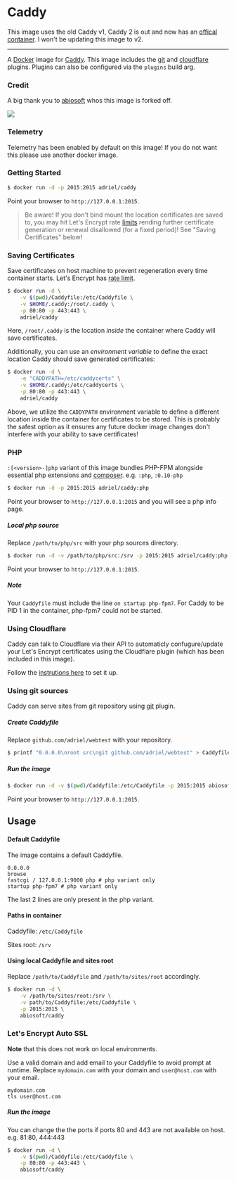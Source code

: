 # Caddy
This image uses the old Caddy v1, Caddy 2 is out and now has an [offical container](https://hub.docker.com/_/caddy).
I won't be updating this image to v2.

---

A [Docker](http://docker.com) image for [Caddy](http://caddyserver.com). This image includes the [git](https://caddyserver.com/docs/http.git) and [cloudflare](https://caddyserver.com/docs/tls.dns.cloudflare) plugins.  Plugins can also be configured via the `plugins` build arg.

### Credit

A big thank you to [abiosoft](https://github.com/abiosoft/caddy-docker) whos this image is forked off.

[![](https://images.microbadger.com/badges/image/adriel/caddy.svg)](https://microbadger.com/images/adriel/caddy) 	 

### Telemetry
Telemetry has been enabled by default on this image! If you do not want this please use another docker image.

### Getting Started

```sh
$ docker run -d -p 2015:2015 adriel/caddy
```

Point your browser to `http://127.0.0.1:2015`.

> Be aware! If you don't bind mount the location certificates are saved to, you may hit Let's Encrypt rate [limits](https://letsencrypt.org/docs/rate-limits/) rending further certificate generation or renewal disallowed (for a fixed period)! See "Saving Certificates" below!

### Saving Certificates

Save certificates on host machine to prevent regeneration every time container starts.
Let's Encrypt has [rate limit](https://community.letsencrypt.org/t/rate-limits-for-lets-encrypt/6769).
```sh
$ docker run -d \
    -v $(pwd)/Caddyfile:/etc/Caddyfile \
    -v $HOME/.caddy:/root/.caddy \
    -p 80:80 -p 443:443 \
    adriel/caddy
```


Here, `/root/.caddy` is the location *inside* the container where Caddy will save certificates.

Additionally, you can use an *environment variable* to define the exact location Caddy should save generated certificates:

```sh
$ docker run -d \
    -e "CADDYPATH=/etc/caddycerts" \
    -v $HOME/.caddy:/etc/caddycerts \
    -p 80:80 -p 443:443 \
    adriel/caddy
```

Above, we utilize the `CADDYPATH` environment variable to define a different location inside the container for
certificates to be stored. This is probably the safest option as it ensures any future docker image changes don't interfere with your ability to save certificates!

### PHP
`:[<version>-]php` variant of this image bundles PHP-FPM alongside essential php extensions and [composer](https://getcomposer.org). e.g. `:php`, `:0.10-php`
```sh
$ docker run -d -p 2015:2015 adriel/caddy:php
```
Point your browser to `http://127.0.0.1:2015` and you will see a php info page.

##### Local php source

Replace `/path/to/php/src` with your php sources directory.
```sh
$ docker run -d -v /path/to/php/src:/srv -p 2015:2015 adriel/caddy:php
```
Point your browser to `http://127.0.0.1:2015`.

##### Note
Your `Caddyfile` must include the line `on startup php-fpm7`. For Caddy to be PID 1 in the container, php-fpm7 could not be started.

### Using Cloudflare

Caddy can talk to Cloudflare via their API to automaticly confugure/update your Let's Encrypt certificates using the Cloudflare plugin (which has been included in this image).

Follow the [instrutions here](https://caddyserver.com/docs/automatic-https#enabling-the-dns-challenge) to set it up.

### Using git sources

Caddy can serve sites from git repository using [git](https://caddyserver.com/docs/git) plugin.

##### Create Caddyfile

Replace `github.com/adriel/webtest` with your repository.

```sh
$ printf "0.0.0.0\nroot src\ngit github.com/adriel/webtest" > Caddyfile
```

##### Run the image

```sh
$ docker run -d -v $(pwd)/Caddyfile:/etc/Caddyfile -p 2015:2015 abiosoft/caddy
```
Point your browser to `http://127.0.0.1:2015`.

## Usage

#### Default Caddyfile

The image contains a default Caddyfile.

```
0.0.0.0
browse
fastcgi / 127.0.0.1:9000 php # php variant only
startup php-fpm7 # php variant only
```
The last 2 lines are only present in the php variant.

#### Paths in container

Caddyfile: `/etc/Caddyfile`

Sites root: `/srv`

#### Using local Caddyfile and sites root

Replace `/path/to/Caddyfile` and `/path/to/sites/root` accordingly.

```sh
$ docker run -d \
    -v /path/to/sites/root:/srv \
    -v path/to/Caddyfile:/etc/Caddyfile \
    -p 2015:2015 \
    abiosoft/caddy
```

### Let's Encrypt Auto SSL
**Note** that this does not work on local environments.

Use a valid domain and add email to your Caddyfile to avoid prompt at runtime.
Replace `mydomain.com` with your domain and `user@host.com` with your email.
```
mydomain.com
tls user@host.com
```

##### Run the image

You can change the the ports if ports 80 and 443 are not available on host. e.g. 81:80, 444:443

```sh
$ docker run -d \
    -v $(pwd)/Caddyfile:/etc/Caddyfile \
    -p 80:80 -p 443:443 \
    abiosoft/caddy
```
